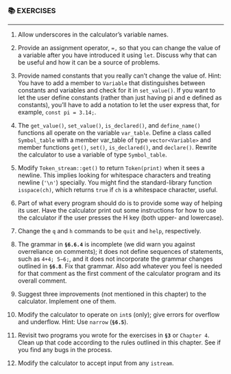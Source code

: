 ### 📚 EXERCISES

---

1. Allow underscores in the calculator’s variable names.

2. Provide an assignment operator, `=,` so that you can change the value of a variable after you have introduced it using `let`. Discuss why that can be useful and how it can be a source of problems.

3. Provide named constants that you really can’t change the value of. Hint: You have to add a member to `Variable` that distinguishes between constants and variables and check for it in `set_value()`. If you want to let the user define constants (rather than just having pi and e defined as constants), you’ll have to add a notation to let the user express that, for example, `const pi = 3.14;`.

4. The `get_value()`, `set_value()`, `is_declared()`, and `define_name()` functions all operate on the variable `var_table`. Define a class called `Symbol_table` with a member var_table of type `vector<Variable>` and member functions `get()`, `set()`, `is_declared()`, and `declare()`. Rewrite the calculator to use a variable of type `Symbol_table`.

5. Modify `Token_stream::get()` to return `Token(print)` when it sees a newline. This implies looking for whitespace characters and treating newline (`'\n'`) specially. You might find the standard-library function `isspace(ch)`, which returns `true` if `ch` is a whitespace character, useful.

6. Part of what every program should do is to provide some way of helping its user. Have the calculator print out some instructions for how to use the calculator if the user presses the H key (both upper- and lowercase).

7. Change the `q` and `h` commands to be `quit` and `help`, respectively.

8. The grammar in __`§6.6.4`__ is incomplete (we did warn you against overreliance on comments); it does not define sequences of statements, such as `4+4; 5−6;`, and it does not incorporate the grammar changes outlined in __`§6.8`__. Fix that grammar. Also add whatever you feel is needed for that comment as the first comment of the calculator program and its overall comment.

9. Suggest three improvements (not mentioned in this chapter) to the calculator. Implement one of them.

10. Modify the calculator to operate on `int`s (only); give errors for overflow and underflow. Hint: Use `narrow` (__`§6.5`__).

11. Revisit two programs you wrote for the exercises in __`§3`__ or `Chapter 4`. Clean up that code according to the rules outlined in this chapter. See if you find any bugs in the process.

12. Modify the calculator to accept input from any `istream`.